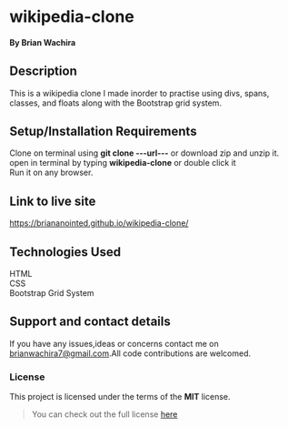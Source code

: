 # wikipedia-clone
#### 
#### By **Brian Wachira**
## Description
This is a wikipedia clone I made inorder to practise using divs, spans, classes, and floats along with the Bootstrap grid system.
## Setup/Installation Requirements
Clone on terminal using **git clone ---url---** or download zip and unzip it.
open in terminal by typing **wikipedia-clone** or double click it
<br/>Run it on any browser.
## Link to live site
https://briananointed.github.io/wikipedia-clone/
## Technologies Used
HTML<br/>
CSS<br/>
Bootstrap Grid System
## Support and contact details
If you have any issues,ideas or concerns contact me on<a href="https://mail.google.com/mail/?view=cm&fs=1&to=brianwachira7@gmail.com" target="_blank"> brianwachira7@gmail.com</a>.All code contributions are welcomed.
### License
This project is licensed under the terms of the **MIT** license.

>You can check out the full license [here](https://github.com/briananointed/wikipedia-clone/blob/master/LICENSE)  
